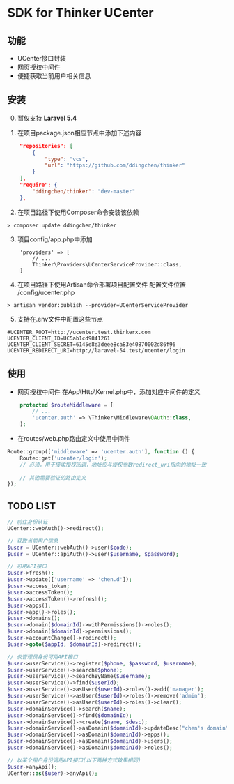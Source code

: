 # SDK for Thinker UCenter

## 功能

- UCenter接口封装
- 网页授权中间件
- 便捷获取当前用户相关信息

## 安装

0. 暂仅支持 **Laravel 5.4**

1. 在项目package.json相应节点中添加下述内容
```json
    "repositories": [
        {
            "type": "vcs",
            "url": "https://github.com/ddingchen/thinker"
        }
    ],
    "require": {
        "ddingchen/thinker": "dev-master"
    },
```

2. 在项目路径下使用Composer命令安装该依赖
```
> composer update ddingchen/thinker
```

3. 项目config/app.php中添加
```
    'providers' => [
        // ...
        Thinker\Providers\UCenterServiceProvider::class,
    ]
```

4. 在项目路径下使用Artisan命令部署项目配置文件
配置文件位置 /config/ucenter.php
```
> artisan vendor:publish --provider=UCenterServiceProvider
```

5. 支持在.env文件中配置这些节点
```
#UCENTER_ROOT=http://ucenter.test.thinkerx.com
UCENTER_CLIENT_ID=UC5ab1cd9841261
UCENTER_CLIENT_SECRET=6145e8e3deee8ca83e40870002d86f96
UCENTER_REDIRECT_URI=http://laravel-54.test/ucenter/login
```

## 使用

+ 网页授权中间件
在App\Http\Kernel.php中，添加对应中间件的定义
```php
    protected $routeMiddleware = [
        // ...
        'ucenter.auth' => \Thinker\Middleware\OAuth::class,
    ];
```

+ 在routes/web.php路由定义中使用中间件
```php
Route::group(['middleware' => 'ucenter.auth'], function () {
    Route::get('ucenter/login'); 
    // 必须，用于接收授权回调，地址应与授权参数redirect_uri指向的地址一致
    
    // 其他需要验证的路由定义
});
```

## TODO LIST
```php
// 前往身份认证
UCenter::webAuth()->redirect();

// 获取当前用户信息
$user = UCenter::webAuth()->user($code);
$user = UCenter::apiAuth()->user($username, $password);

// 可用API接口
$user->fresh();
$user->update(['username' => 'chen.d']);
$user->access_token;
$user->accessToken();
$user->accessToken()->refresh();
$user->apps();
$user->app()->roles();
$user->domains();
$user->domain($domainId)->withPermissions()->roles();
$user->domain($domainId)->permissions();
$user->accountChange()->redirect();
$user->goto($appId, $domainId)->redirect();

// 仅管理员身份可用API接口
$user->userService()->register($phone, $password, $username);
$user->userService()->search($phone);
$user->userService()->searchByName($username);
$user->userService()->find($userId);
$user->userService()->asUser($userId)->roles()->add('manager');
$user->userService()->asUser($userId)->roles()->remove('admin');
$user->userService()->asUser($userId)->roles()->clear();
$user->domainService()->search($name);
$user->domainService()->find($domainId);
$user->domainService()->create($name, $desc);
$user->domainService()->asDomain($domainId)->updateDesc("chen's domain");
$user->domainService()->asDomain($domainId)->apps();
$user->domainService()->asDomain($domainId)->users();
$user->domainService()->asDomain($domainId)->roles();

// 以某个用户身份调用API接口(以下两种方式效果相同)
$user->anyApi();
UCenter::as($user)->anyApi();
```
